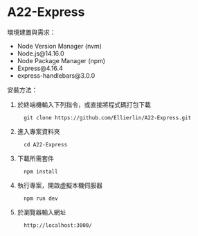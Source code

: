 # A22-Express

環境建置與需求：

<ul>
  <li>Node Version Manager (nvm)</li>
  <li>Node.js@14.16.0</li>
  <li>Node Package Manager (npm)</li>
  <li>Express@4.16.4</li>
  <li>express-handlebars@3.0.0</li>
</ul>

安裝方法：
<ol>
  <li>於終端機輸入下列指令，或直接將程式碼打包下載
  
      git clone https://github.com/Ellierlin/A22-Express.git

  <li>進入專案資料夾
  
      cd A22-Express

  <li>下載所需套件
  
      npm install

  <li>執行專案，開啟虛擬本機伺服器
  
      npm run dev

  <li>於瀏覽器輸入網址
  
      http://localhost:3000/
</ol>
